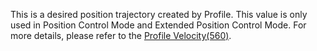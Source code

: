 This is a desired position trajectory created by Profile. This value is only used in Position Control Mode and Extended Position Control Mode. For more details, please refer to the [Profile Velocity(560)].

[Profile Velocity(560)]: #profile-velocity560
